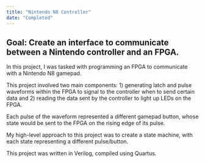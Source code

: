 ```yaml
---
title: "Nintendo N8 Controller"
date: "Completed"
---
```

Goal: Create an interface to communicate between a Nintendo controller and an FPGA.
---
In this project, I was tasked with programming an FPGA to communicate with a Nintendo N8 gamepad.

This project involved two main components: 1) generating latch and pulse waveforms within the FPGA to signal to the 
controller when to send certain data and 2) reading the data sent by the controller to light up LEDs on the FPGA.

Each pulse of the waveform represented a different gamepad button, whose state would be sent to the FPGA on the rising 
edge of its pulse.

My high-level approach to this project was to create a state machine, with each state representing a different pulse/button.

This project was written in Verilog, compiled using Quartus.
